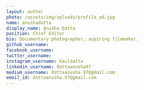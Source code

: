 ```yaml
---
layout: author
photo: /assets/img/uploads/profile_ad.jpg
name: anushadatta
display_name: Anusha Datta
position: Chief Editor
bio: Documentary photographer, aspiring filmmaker.
github_username:
facebook_username:
twitter_username:
instagram_username: kauldatta
linkedin_username: dattaanusha97
medium_username: dattaanusha.97@gmail.com
email_id: dattaanusha.97@gmail.com
---
```

